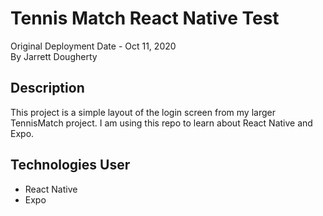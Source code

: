 # Tennis Match React Native Test
Original Deployment Date - Oct 11, 2020\
By Jarrett Dougherty

## Description
This project is a simple layout of the login screen from my larger TennisMatch project. I am using this repo to learn about React Native and Expo.

## Technologies User
* React Native
* Expo